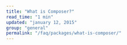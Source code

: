 ```yaml
---
title: "What is Composer?"
read_time: "1 min"
updated: "january 12, 2015"
group: "general"
permalink: "/faq/packages/what-is-composer/"
---
```



